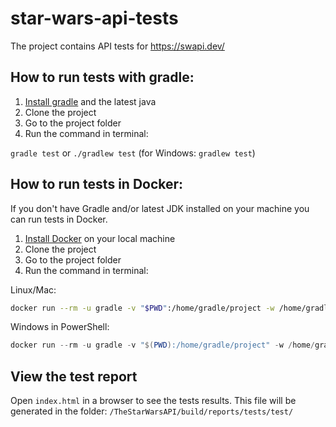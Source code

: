 # star-wars-api-tests

The project contains API tests for https://swapi.dev/

## How to run tests with gradle:
1. [Install gradle](https://gradle.org/install/) and the latest java
2. Clone the project
3. Go to the project folder
4. Run the command in terminal:

`gradle test` or `./gradlew test` (for Windows: `gradlew test`)

## How to run tests in Docker:

If you don't have Gradle and/or latest JDK installed on your machine you can run tests in Docker.

1. [Install Docker](https://docs.docker.com/get-docker/) on your local machine 
2. Clone the project 
3. Go to the project folder
4. Run the command in terminal:

Linux/Mac: 
```bash
docker run --rm -u gradle -v "$PWD":/home/gradle/project -w /home/gradle/project gradle:jdk15-hotspot gradle test -q
```

Windows in PowerShell: 
```powershell
docker run --rm -u gradle -v "$(PWD):/home/gradle/project" -w /home/gradle/project gradle:jdk15-hotspot gradle test -q
```

## View the test report

Open `index.html` in a browser to see the tests results. This file will be generated in the folder: `/TheStarWarsAPI/build/reports/tests/test/`

